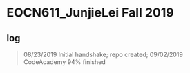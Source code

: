 # EOCN611_JunjieLei Fall 2019

## log
> 08/23/2019
Initial handshake; repo created;
> 09/02/2019
CodeAcademy 94% finished

